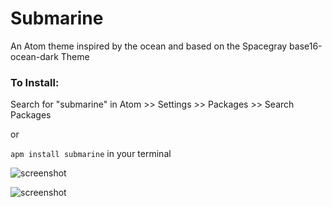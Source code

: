 # Submarine

An Atom theme inspired by the ocean and based on the Spacegray base16-ocean-dark Theme

### To Install:
Search for "submarine" in Atom >> Settings >> Packages >> Search Packages

or

`apm install submarine` in your terminal

![screenshot](http://cl.ly/image/0i1A180i0o2V/Screen%20Shot%202014-03-28%20at%208.40.01%20PM.png)

![screenshot](http://media.giphy.com/media/FWWTjQhQeBQMo/giphy.gif)
